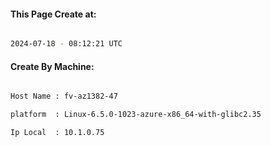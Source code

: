 
   
#### This Page Create at:

```bash

2024-07-18 - 08:12:21 UTC

```

#### Create By Machine:

```bash

Host Name : fv-az1382-47

platform  : Linux-6.5.0-1023-azure-x86_64-with-glibc2.35

Ip Local  : 10.1.0.75

```

